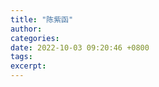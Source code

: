 ```yaml
---
title: "陈紫函"
author: 
categories: 
date: 2022-10-03 09:20:46 +0800
tags: 
excerpt: 
---
```











